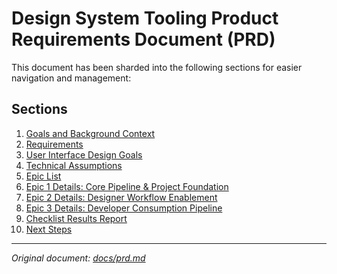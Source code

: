 # Design System Tooling Product Requirements Document (PRD)

This document has been sharded into the following sections for easier navigation and management:

## Sections

1. [Goals and Background Context](./01-1-goals-and-background-context.md)
2. [Requirements](./02-2-requirements.md)
3. [User Interface Design Goals](./03-3-user-interface-design-goals.md)
4. [Technical Assumptions](./04-4-technical-assumptions.md)
5. [Epic List](./05-5-epic-list.md)
6. [Epic 1 Details: Core Pipeline & Project Foundation](./06-6-epic-1-details-core-pipeline-project-foundation.md)
7. [Epic 2 Details: Designer Workflow Enablement](./07-7-epic-2-details-designer-workflow-enablement.md)
8. [Epic 3 Details: Developer Consumption Pipeline](./08-8-epic-3-details-developer-consumption-pipeline.md)
9. [Checklist Results Report](./09-9-checklist-results-report.md)
10. [Next Steps](./10-10-next-steps.md)

---

_Original document: [docs/prd.md](../prd.md)_
